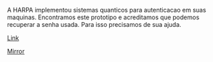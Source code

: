 
A HARPA implementou sistemas quanticos para autenticacao em suas maquinas. Encontramos este prototipo e acreditamos que podemos recuperar a senha usada. Para isso precisamos de sua ajuda.

[Link](https://cloud.ufscar.br:8080/v1/AUTH_c93b694078064b4f81afd2266a502511/static.pwn2win.party/harpa_hyper_login_system_8ade2fbb9f0d3a2d5780bae4182f68fe1da4f2891d131b38f2cb65e13545dc3e.tar.gz)

[Mirror](https://static.pwn2win.party/harpa_hyper_login_system_8ade2fbb9f0d3a2d5780bae4182f68fe1da4f2891d131b38f2cb65e13545dc3e.tar.gz)
